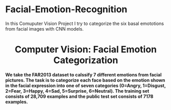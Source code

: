 # Facial-Emotion-Recognition
In this Comuputer Vision Project I try to categorize the six basal emototions from facial images with CNN models.

# <center>Computer Vision: Facial Emotion Categorization<center>
#### We take the FAR2013 dataset to calssify 7 different emotions from  facial pictures. The task is to categorize each face based on the emotion shown in the facial expression into one of seven categories (0=Angry, 1=Disgust, 2=Fear, 3=Happy, 4=Sad, 5=Surprise, 6=Neutral). The training set consists of 28,709 examples and the public test set consists of 7178 examples.

